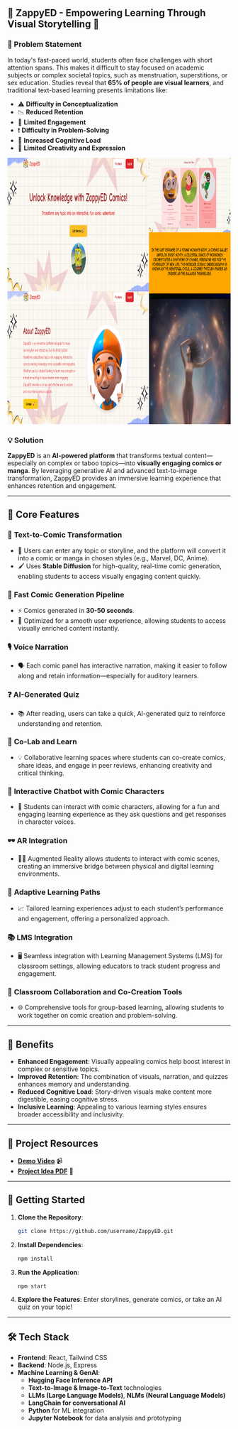 
## 🌟 **ZappyED** - Empowering Learning Through Visual Storytelling 🌟

### 📌 Problem Statement
In today's fast-paced world, students often face challenges with short attention spans. This makes it difficult to stay focused on academic subjects or complex societal topics, such as menstruation, superstitions, or sex education. Studies reveal that **65% of people are visual learners**, and traditional text-based learning presents limitations like:

- ⚠️ **Difficulty in Conceptualization**
- 📉 **Reduced Retention**
- 🚫 **Limited Engagement**
- ❗️ **Difficulty in Problem-Solving**
- 🧠 **Increased Cognitive Load**
- 🎨 **Limited Creativity and Expression**

<img src="bg1.png" alt="logo" width=1710 height=600 /> 

### 💡 Solution
**ZappyED** is an **AI-powered platform** that transforms textual content—especially on complex or taboo topics—into **visually engaging comics or manga**. By leveraging generative AI and advanced text-to-image transformation, ZappyED provides an immersive learning experience that enhances retention and engagement.

---

## 🌠 Core Features

### 🎨 **Text-to-Comic Transformation**
   - 📖 Users can enter any topic or storyline, and the platform will convert it into a comic or manga in chosen styles (e.g., Marvel, DC, Anime).
   - 🖌️ Uses **Stable Diffusion** for high-quality, real-time comic generation, enabling students to access visually engaging content quickly.

### 🚀 **Fast Comic Generation Pipeline**
   - ⚡ Comics generated in **30-50 seconds**.
   - 🧩 Optimized for a smooth user experience, allowing students to access visually enriched content instantly.

### 🎙️ **Voice Narration**
   - 🗣️ Each comic panel has interactive narration, making it easier to follow along and retain information—especially for auditory learners.

### ❓ **AI-Generated Quiz**
   - 📚 After reading, users can take a quick, AI-generated quiz to reinforce understanding and retention.

### 🤝 **Co-Lab and Learn**
   - 💡 Collaborative learning spaces where students can co-create comics, share ideas, and engage in peer reviews, enhancing creativity and critical thinking.

### 💬 **Interactive Chatbot with Comic Characters**
   - 📱 Students can interact with comic characters, allowing for a fun and engaging learning experience as they ask questions and get responses in character voices.

### 🕶️ **AR Integration**
   - 🧑‍🎤 Augmented Reality allows students to interact with comic scenes, creating an immersive bridge between physical and digital learning environments.

### 🧠 **Adaptive Learning Paths**
   - 📈 Tailored learning experiences adjust to each student’s performance and engagement, offering a personalized approach.

### 📚 **LMS Integration**
   - 🖥️ Seamless integration with Learning Management Systems (LMS) for classroom settings, allowing educators to track student progress and engagement.

### 👫 **Classroom Collaboration and Co-Creation Tools**
   - 🌐 Comprehensive tools for group-based learning, allowing students to work together on comic creation and problem-solving.

---

## 🎯 Benefits

- **Enhanced Engagement**: Visually appealing comics help boost interest in complex or sensitive topics.
- **Improved Retention**: The combination of visuals, narration, and quizzes enhances memory and understanding.
- **Reduced Cognitive Load**: Story-driven visuals make content more digestible, easing cognitive stress.
- **Inclusive Learning**: Appealing to various learning styles ensures broader accessibility and inclusivity.

---

## 🔗 Project Resources
- **[Demo Video](https://linktodemo.com)** 📹
- **[Project Idea PDF](https://linktoideapdf.com)** 📄

---

## 🚀 Getting Started

1. **Clone the Repository**: 
   ```bash
   git clone https://github.com/username/ZappyED.git
   ```

2. **Install Dependencies**: 
   ```bash
   npm install
   ```

3. **Run the Application**:
   ```bash
   npm start
   ```

4. **Explore the Features**: Enter storylines, generate comics, or take an AI quiz on your topic!

---

## 🛠 Tech Stack

- **Frontend**: React, Tailwind CSS
- **Backend**: Node.js, Express
- **Machine Learning & GenAI**:
  - **Hugging Face Inference API**
  - **Text-to-Image & Image-to-Text** technologies
  - **LLMs (Large Language Models)**, **NLMs (Neural Language Models)**
  - **LangChain for conversational AI**
  - **Python** for ML integration
  - **Jupyter Notebook** for data analysis and prototyping

